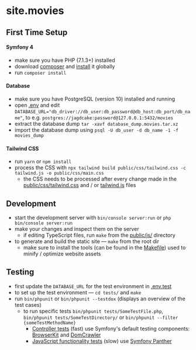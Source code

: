 # site.movies

## First Time Setup
#### Symfony 4
- make sure you have PHP (7.1.3+) installed
- download [composer](https://getcomposer.org/download/) and [install](https://getcomposer.org/doc/00-intro.md#globally) it globally
- run `composer install` 

#### Database
- make sure you have PostgreSQL (version 10) installed and running
- open [.env](./.env) and edit `DATABASE_URL="db_driver://db_user:db_password@db_host:db_port/db_name"`, to e.g. `postgres://jagdcake:password@127.0.0.1:5432/movies`
- extract the database dump `tar -xavf database_dump.movies.tar.xz`
- import the database dump using `psql -U db_user -d db_name -1 -f movies_dump`

#### Tailwind CSS
- run `yarn` or `npm install`
- process the CSS with `npx tailwind build public/css/tailwind.css -c tailwind.js -o public/css/main.css`
    - the CSS needs to be processed after every change made in the [public/css/tailwind.css](./public/css/tailwind.css) and / or [tailwind.js](./tailwind.js) files

## Development
- start the development server with `bin/console server:run` or `php bin/console server:run`
- make your changes and inspect them on the server
    - if editing TypeScript files, run `make` from the [public/js/](./public/js/) directory
- to generate and build the static site — `make` from the root dir
    - make sure to install the tools (can be found in the [Makefile](./Makefile)) used to minify / optimize website assets

## Testing
- first update the `DATABASE_URL` for the test environment in [.env.test](./.env.test)
- to set up the test environment — `cd tests/` and `make`
- run `bin/phpunit` or `bin/phpunit --testdox` (displays an overview of the test cases)
    - to run specific tests `bin/phpunit tests/SomeTestFile.php`, `bin/phpunit tests/SomeTestDirectory/` or `bin/phpunit --filter {someTestMethodName}`
      - [Controller tests](./tests/Controller/) (fast) use Symfony's default testing components: [BrowserKit](https://symfony.com/doc/current/components/browser_kit.html) and [DomCrawler](https://symfony.com/doc/current/components/dom_crawler.html)
      - [JavaScript functionality tests](./tests/JavaScript/) (slow) use [Symfony Panther](https://github.com/symfony/panther)
